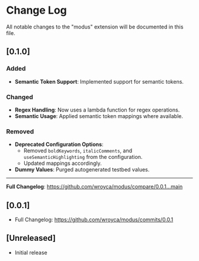 # Change Log

All notable changes to the "modus" extension will be documented in this file.

## [0.1.0]

### Added

- **Semantic Token Support**: Implemented support for semantic tokens.

### Changed

- **Regex Handling**: Now uses a lambda function for regex operations.
- **Semantic Usage**: Applied semantic token mappings where available.

### Removed

- **Deprecated Configuration Options**:
  - Removed `boldKeywords`, `italicComments`, and `useSemanticHighlighting` from the configuration.
  - Updated mappings accordingly.
- **Dummy Values**: Purged autogenerated testbed values.

---

**Full Changelog**: https://github.com/wroyca/modus/compare/0.0.1...main

## [0.0.1]

- Full Changelog: https://github.com/wroyca/modus/commits/0.0.1

## [Unreleased]

- Initial release
